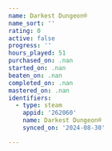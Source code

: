 ```yaml
---
name: Darkest Dungeon®
name_sort: ''
rating: 0
active: false
progress: ''
hours_played: 51
purchased_on: .nan
started_on: .nan
beaten_on: .nan
completed_on: .nan
mastered_on: .nan
identifiers:
  - type: steam
    appid: '262060'
    name: Darkest Dungeon®
    synced_on: '2024-08-30'

---
```

